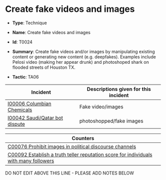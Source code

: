 # Create fake videos and images

* **Type**: Technique

* **Name**: Create fake videos and images

* **Id**: T0024

* **Summary**: Create fake videos and/or images by manipulating existing content or generating new content (e.g. deepfakes). Examples include Pelosi video (making her appear drunk) and photoshoped shark on flooded streets of Houston TX.

* **Tactic**: TA06


| Incident | Descriptions given for this incident |
| -------- | -------------------- |
| [I00006 Columbian Chemicals](../incidents/I00006.md) | Fake video/images |
| [I00042 Saudi/Qatar bot dispute](../incidents/I00042.md) | photoshopped/fake images |



| Counters |
| -------- |
| [C00076 Prohibit images in political discourse channels](../counters/C00076.md) |
| [C00092 Establish a truth teller reputation score for individuals with many followers](../counters/C00092.md) |
DO NOT EDIT ABOVE THIS LINE - PLEASE ADD NOTES BELOW